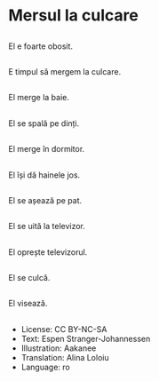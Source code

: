 # Mersul la culcare

##
El e foarte obosit.

##
E timpul să mergem la culcare.

##
El merge la baie.

##
El se spală pe dinți.

##
El merge în dormitor.

##
El își dă hainele jos.

##
El se așează pe pat.

##
El se uită la televizor.

##
El oprește televizorul.

##
El se culcă.

##
El visează.

##
* License: CC BY-NC-SA
* Text: Espen Stranger-Johannessen
* Illustration: Aakanee
* Translation: Alina Loloiu
* Language: ro
